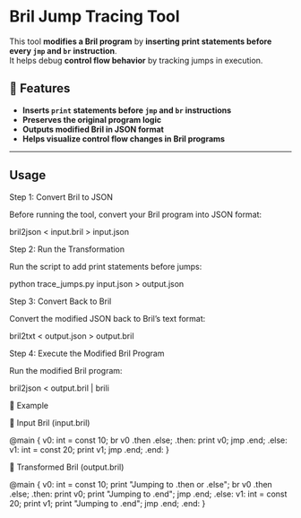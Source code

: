 # Bril Jump Tracing Tool

This tool **modifies a Bril program** by **inserting print statements before every `jmp` and `br` instruction**.  
It helps debug **control flow behavior** by tracking jumps in execution.

## 📌 Features
- **Inserts `print` statements before `jmp` and `br` instructions**  
- **Preserves the original program logic**  
- **Outputs modified Bril in JSON format**  
- **Helps visualize control flow changes in Bril programs**  

---

## Usage

Step 1: Convert Bril to JSON

Before running the tool, convert your Bril program into JSON format:

bril2json < input.bril > input.json

Step 2: Run the Transformation

Run the script to add print statements before jumps:

python trace_jumps.py input.json > output.json

Step 3: Convert Back to Bril

Convert the modified JSON back to Bril’s text format:

bril2txt < output.json > output.bril

Step 4: Execute the Modified Bril Program

Run the modified Bril program:

bril2json < output.bril | brili

🔬 Example

🔹 Input Bril (input.bril)

@main {
  v0: int = const 10;
  br v0 .then .else;
.then:
  print v0;
  jmp .end;
.else:
  v1: int = const 20;
  print v1;
  jmp .end;
.end:
}

🔹 Transformed Bril (output.bril)

@main {
  v0: int = const 10;
  print "Jumping to .then or .else";
  br v0 .then .else;
.then:
  print v0;
  print "Jumping to .end";
  jmp .end;
.else:
  v1: int = const 20;
  print v1;
  print "Jumping to .end";
  jmp .end;
.end:
}